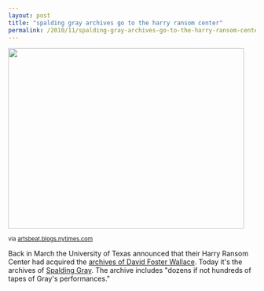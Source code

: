 ```yaml
---
layout: post
title: "spalding gray archives go to the harry ransom center"
permalink: /2010/11/spalding-gray-archives-go-to-the-harry-ransom-center.html
---
```


<p><img class="asset asset-image at-xid-6a00d8341c4f5f53ef0133f5b09be3970b  " height="366" src="https://sippey.typepad.com/.a/6a00d8341c4f5f53ef0133f5b09be3970b-pi" width="480" /></p>

<p><small>via <a href="http://artsbeat.blogs.nytimes.com/2010/11/08/spalding-gray-archives-go-to-university-of-texas/?ref=arts">artsbeat.blogs.nytimes.com</a></small></p>

<p>Back in March the University of Texas announced that their Harry Ransom Center had acquired the <a href="http://www.sippey.com/2010/03/the-dfw-archive.html">archives of David Foster Wallace</a>. Today it&#39;s the archives of <a href="http://artsbeat.blogs.nytimes.com/2010/11/08/spalding-gray-archives-go-to-university-of-texas/">Spalding Gray</a>. The archive includes &quot;dozens if not hundreds of tapes of Gray&#39;s performances.&quot;</p>


